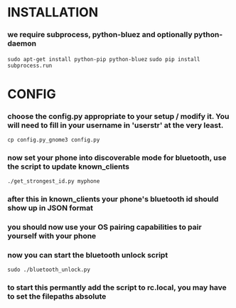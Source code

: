 # INSTALLATION
### we require subprocess, python-bluez and optionally python-daemon

`sudo apt-get install python-pip python-bluez`
`sudo pip install subprocess.run`


# CONFIG

### choose the config.py appropriate to your setup / modify it. You will need to fill in your username in 'userstr' at the very least.
`cp config.py_gnome3 config.py`

### now set your phone into discoverable mode for bluetooth, use the script to update known_clients
`./get_strongest_id.py myphone`
### after this in known_clients your phone's bluetooth id should show up in JSON format

### you should now use your OS pairing capabilities to pair yourself with your phone

### now you can start the bluetooth unlock script
`sudo ./bluetooth_unlock.py`
### to start this permantly add the script to rc.local, you may have to set the filepaths absolute
